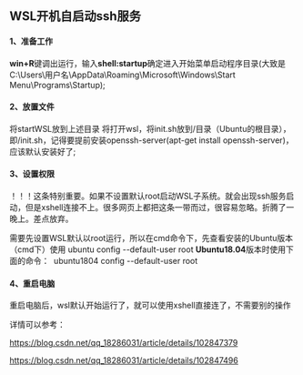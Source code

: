 ## WSL开机自启动ssh服务

#### 1、准备工作
**win+R**键调出运行，输入**shell:startup**确定进入开始菜单启动程序目录(大致是C:\Users\用户名\AppData\Roaming\Microsoft\Windows\Start Menu\Programs\Startup);

#### 2、放置文件
将startWSL放到上述目录
将打开wsl，将init.sh放到/目录（Ubuntu的根目录），即/init.sh，记得要提前安装openssh-server(apt-get install openssh-server)，应该默认安装好了;

#### 3、设置权限
！！！这条特别重要。如果不设置默认root启动WSL子系统。就会出现ssh服务启动，但是xshell连接不上。很多网页上都把这条一带而过，很容易忽略。折腾了一晚上。差点放弃。

需要先设置WSL默认以root运行，所以在cmd命令下，先查看安装的Ubuntu版本
（cmd下）使用
	ubuntu config --default-user root
​	**Ubuntu18.04**版本时使用下面的命令：
​	ubuntu1804 config --default-user root
#### 4、重启电脑

重启电脑后，wsl默认开始运行了，就可以使用xshell直接连了，不需要别的操作

详情可以参考：

https://blog.csdn.net/qq_18286031/article/details/102847379

https://blog.csdn.net/qq_18286031/article/details/102847496

